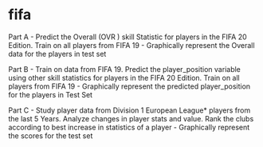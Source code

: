 # fifa
Part A - Predict the Overall (OVR ) skill Statistic for players in the FIFA 20 Edition. Train on all players from FIFA 19
       - Graphically represent the Overall data for the players in test set 
       
Part B - Train on data from FIFA 19. Predict the player_position variable using other skill statistics for players in the FIFA 20 Edition. Train on all players from FIFA 19
       - Graphically represent the predicted player_position for the players in Test Set 
       
Part C - Study player data from Division 1 European League* players from the last 5 Years. Analyze changes in player stats and value. Rank the clubs according to best increase in statistics of a player
       - Graphically represent the scores for the test set
